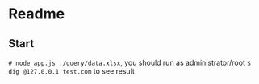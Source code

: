 # Readme

## Start

`# node app.js ./query/data.xlsx`, you should run as administrator/root
`$ dig @127.0.0.1 test.com` to see result
